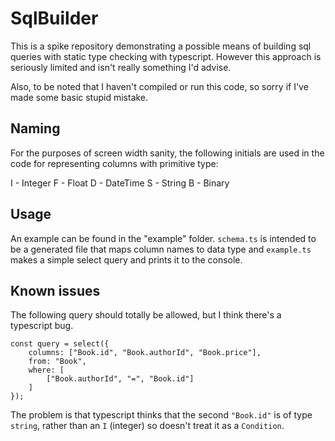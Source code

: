 # SqlBuilder

This is a spike repository demonstrating a possible means of building
sql queries with static type checking with typescript. However this
approach is seriously limited and isn't really something I'd advise.

Also, to be noted that I haven't compiled or run this code, so sorry
if I've made some basic stupid mistake.

## Naming

For the purposes of screen width sanity, the following initials
are used in the code for representing columns with primitive type:

I - Integer
F - Float
D - DateTime
S - String
B - Binary

## Usage

An example can be found in the "example" folder. `schema.ts` is
intended to be a generated file that maps column names to data
type and `example.ts` makes a simple select query and prints it
to the console.

## Known issues

The following query should totally be allowed, but I think there's
a typescript bug.

```
const query = select({
    columns: ["Book.id", "Book.authorId", "Book.price"],
    from: "Book",
    where: [
        ["Book.authorId", "=", "Book.id"]
    ]
});
```

The problem is that typescript thinks that the second `"Book.id"` is
of type `string`, rather than an `I` (integer) so doesn't treat it as
a `Condition`.
